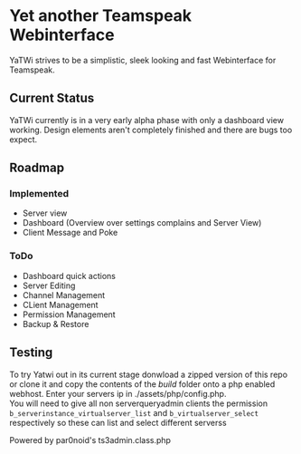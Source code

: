 # Yet another Teamspeak Webinterface  
YaTWi strives to be a simplistic, sleek looking and fast Webinterface for Teamspeak.  

## Current Status  
YaTWi currently is in a very early alpha phase with only a dashboard view working.
Design elements aren't completely finished and there are bugs too expect.  

## Roadmap  
### Implemented  
* Server view
* Dashboard (Overview over settings complains and Server View)  
* Client Message and Poke

### ToDo  
* Dashboard quick actions
* Server Editing
* Channel Management
* CLient Management
* Permission Management
* Backup & Restore  

## Testing  
To try Yatwi out in its current stage donwload a zipped version of this repo or clone it and copy the contents of the *build* folder onto a php enabled webhost. Enter your servers ip in ./assets/php/config.php.  
You will need to give all non serverqueryadmin clients the permission `b_serverinstance_virtualserver_list` and `b_virtualserver_select` respectively so these can list and select different serverss


Powered by par0noid's ts3admin.class.php
